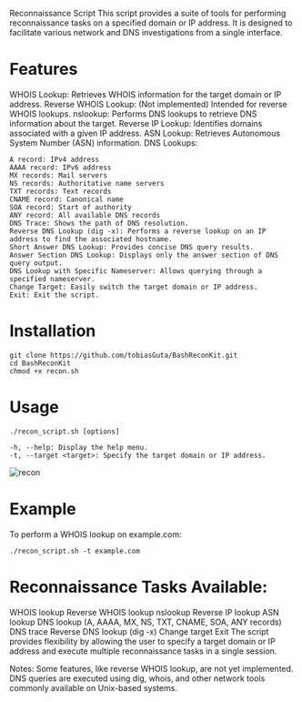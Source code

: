 Reconnaissance Script
This script provides a suite of tools for performing reconnaissance tasks on a specified domain or IP address. It is designed to facilitate various network and DNS investigations from a single interface.

# Features

WHOIS Lookup: Retrieves WHOIS information for the target domain or IP address.
Reverse WHOIS Lookup: (Not implemented) Intended for reverse WHOIS lookups.
nslookup: Performs DNS lookups to retrieve DNS information about the target.
Reverse IP Lookup: Identifies domains associated with a given IP address.
ASN Lookup: Retrieves Autonomous System Number (ASN) information.
DNS Lookups:

    A record: IPv4 address
    AAAA record: IPv6 address
    MX records: Mail servers
    NS records: Authoritative name servers
    TXT records: Text records
    CNAME record: Canonical name
    SOA record: Start of authority
    ANY record: All available DNS records
    DNS Trace: Shows the path of DNS resolution.
    Reverse DNS Lookup (dig -x): Performs a reverse lookup on an IP address to find the associated hostname.
    Short Answer DNS Lookup: Provides concise DNS query results.
    Answer Section DNS Lookup: Displays only the answer section of DNS query output.
    DNS Lookup with Specific Nameserver: Allows querying through a specified nameserver.
    Change Target: Easily switch the target domain or IP address.
    Exit: Exit the script.


# Installation 

    git clone https://github.com/tobiasGuta/BashReconKit.git
    cd BashReconKit
    chmod +x recon.sh
    
# Usage

    ./recon_script.sh [options]

    -h, --help: Display the help menu.
    -t, --target <target>: Specify the target domain or IP address.


![recon](https://github.com/user-attachments/assets/0ef8a136-a138-415c-8a37-0b9619271e31)

# Example

To perform a WHOIS lookup on example.com:

    ./recon_script.sh -t example.com
    
# Reconnaissance Tasks Available:
WHOIS lookup
Reverse WHOIS lookup
nslookup
Reverse IP lookup
ASN lookup
DNS lookup (A, AAAA, MX, NS, TXT, CNAME, SOA, ANY records)
DNS trace
Reverse DNS lookup (dig -x)
Change target
Exit
The script provides flexibility by allowing the user to specify a target domain or IP address and execute multiple reconnaissance tasks in a single session.

Notes:
Some features, like reverse WHOIS lookup, are not yet implemented.
DNS queries are executed using dig, whois, and other network tools commonly available on Unix-based systems.

